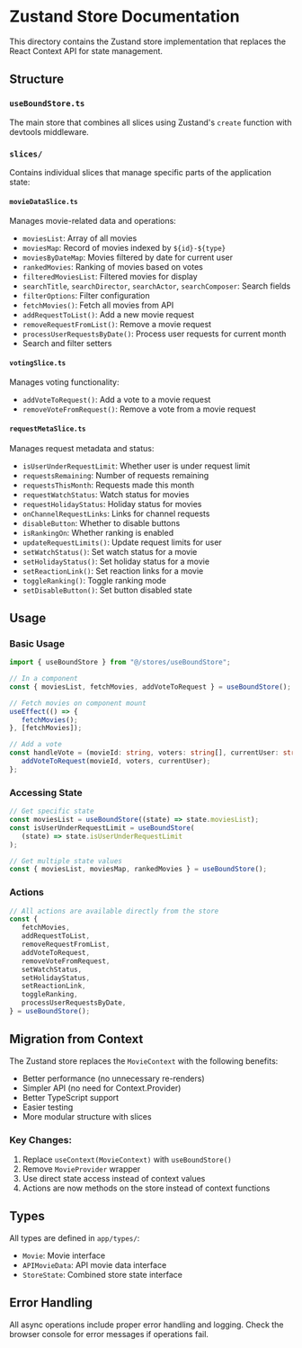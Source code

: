 # Zustand Store Documentation

This directory contains the Zustand store implementation that replaces the React Context API for state management.

## Structure

### `useBoundStore.ts`

The main store that combines all slices using Zustand's `create` function with devtools middleware.

### `slices/`

Contains individual slices that manage specific parts of the application state:

#### `movieDataSlice.ts`

Manages movie-related data and operations:

-  `moviesList`: Array of all movies
-  `moviesMap`: Record of movies indexed by `${id}-${type}`
-  `moviesByDateMap`: Movies filtered by date for current user
-  `rankedMovies`: Ranking of movies based on votes
-  `filteredMoviesList`: Filtered movies for display
-  `searchTitle`, `searchDirector`, `searchActor`, `searchComposer`: Search fields
-  `filterOptions`: Filter configuration
-  `fetchMovies()`: Fetch all movies from API
-  `addRequestToList()`: Add a new movie request
-  `removeRequestFromList()`: Remove a movie request
-  `processUserRequestsByDate()`: Process user requests for current month
-  Search and filter setters

#### `votingSlice.ts`

Manages voting functionality:

-  `addVoteToRequest()`: Add a vote to a movie request
-  `removeVoteFromRequest()`: Remove a vote from a movie request

#### `requestMetaSlice.ts`

Manages request metadata and status:

-  `isUserUnderRequestLimit`: Whether user is under request limit
-  `requestsRemaining`: Number of requests remaining
-  `requestsThisMonth`: Requests made this month
-  `requestWatchStatus`: Watch status for movies
-  `requestHolidayStatus`: Holiday status for movies
-  `onChannelRequestLinks`: Links for channel requests
-  `disableButton`: Whether to disable buttons
-  `isRankingOn`: Whether ranking is enabled
-  `updateRequestLimits()`: Update request limits for user
-  `setWatchStatus()`: Set watch status for a movie
-  `setHolidayStatus()`: Set holiday status for a movie
-  `setReactionLink()`: Set reaction links for a movie
-  `toggleRanking()`: Toggle ranking mode
-  `setDisableButton()`: Set button disabled state

## Usage

### Basic Usage

```typescript
import { useBoundStore } from "@/stores/useBoundStore";

// In a component
const { moviesList, fetchMovies, addVoteToRequest } = useBoundStore();

// Fetch movies on component mount
useEffect(() => {
   fetchMovies();
}, [fetchMovies]);

// Add a vote
const handleVote = (movieId: string, voters: string[], currentUser: string) => {
   addVoteToRequest(movieId, voters, currentUser);
};
```

### Accessing State

```typescript
// Get specific state
const moviesList = useBoundStore((state) => state.moviesList);
const isUserUnderRequestLimit = useBoundStore(
   (state) => state.isUserUnderRequestLimit
);

// Get multiple state values
const { moviesList, moviesMap, rankedMovies } = useBoundStore();
```

### Actions

```typescript
// All actions are available directly from the store
const {
   fetchMovies,
   addRequestToList,
   removeRequestFromList,
   addVoteToRequest,
   removeVoteFromRequest,
   setWatchStatus,
   setHolidayStatus,
   setReactionLink,
   toggleRanking,
   processUserRequestsByDate,
} = useBoundStore();
```

## Migration from Context

The Zustand store replaces the `MovieContext` with the following benefits:

-  Better performance (no unnecessary re-renders)
-  Simpler API (no need for Context.Provider)
-  Better TypeScript support
-  Easier testing
-  More modular structure with slices

### Key Changes:

1. Replace `useContext(MovieContext)` with `useBoundStore()`
2. Remove `MovieProvider` wrapper
3. Use direct state access instead of context values
4. Actions are now methods on the store instead of context functions

## Types

All types are defined in `app/types/`:

-  `Movie`: Movie interface
-  `APIMovieData`: API movie data interface
-  `StoreState`: Combined store state interface

## Error Handling

All async operations include proper error handling and logging. Check the browser console for error messages if operations fail.
